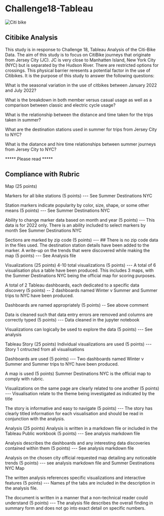 # Challenge18-Tableau
![Citi bike](https://user-images.githubusercontent.com/113118793/224549542-73d3ee8e-32cf-43aa-a1f0-0eb352ece2a9.jpg)

## Citibike Analysis

This study is in response to Challenge 18, Tableau Analysis of the Citi-Bike Data.
The aim of this study is to focus on CitiBike journeys that originate from Jersey City (JC).
JC is very close to Manhatten Island, New York City (NYC) but is separated by the Hudson River. There are restricted options for crossings.
This physical barrier reresents a potential factor in the use of Citibikes. 
It is the purpose of this study to answer the following questions:

What is the seasonal variation in the use of citbikes between January 2022 and July 2022?

What is the breakdown in both member versus casual usage as well as a comparison between classic and electric cycle usage?

What is the relationship between the distance and time taken for the trips taken in summer?

What are the destination stations used in summer for trips from Jersey City to NYC?

What is the diatance and hire time relationships between summer journeys from Jersey City to NYC?


***** Please read *****
## Compliance with Rubric

Map (25 points)

Markers for all bike stations (5 points) --- See Summer Destinations NYC

Station markers indicate popularity by color, size, shape, or some other means (5 points) --- See Summer Destinations NYC

Ability to change marker data based on month and year (5 points) --- This data is for 2022 only. There is an ability included to select markers by month See Summer Destinations NYC 

Sections are marked by zip code (5 points) --- ## There is no zip code data in the files used. The destination station details have been added to the marker.
A write-up on the trends that were discovered while making the map (5 points) --- See Analysis file



Visualizations (25 points)
4-10 total visualizations (5 points) --- A total of 6 visualisation plus a table have been produced. This includes 3 maps, with the Summer Destinations NYC being the official map for scoring purposes.

A total of 2 Tableau dashboards, each dedicated to a specific data discovery (5 points) -- 2 dashboards named Winter v Summer and Summer trips to NYC have been produced.

Dashboards are named appropriately (5 points) -- See above comment

Data is cleaned such that data entry errors are removed and columns are correctly typed (5 points) --- Data cleaned in the jupyter notebook

Visualizations can logically be used to explore the data (5 points) --- See analysis


Tableau Story (25 points)
Individual visualizations are used (5 points) --- Story 1 cntructed from all visualisations

Dashboards are used (5 points) --- Two dashboards named Winter v Summer and Summer trips to NYC have been produced.

A map is used (5 points) Summer Destinations NYC is the official map to comply with rubric.

Visualizations on the same page are clearly related to one another (5 points) --- Visualisation relate to the theme being investigated as indicated by the title

The story is informative and easy to navigate (5 points) --- The story has clearly titled information for each visualisation and should be read in conjunction with the analysis.

Analysis (25 points)
Analysis is written in a markdown file or included in the Tableau Public workbook (5 points) --- See analysis markdown file

Analysis describes the dashboards and any interesting data discoveries contained within them (5 points) --- See analysis markdown file

Analysis on the chosen city official requested map detailing any noticeable trends (5 points) --- see analysis markdown file and Summer Destinations NYC Map

The written analysis references specific visualizations and interactive features (5 points) --- Names pf the tabs are included in the description in the analysis file.

The document is written in a manner that a non-technical reader could understand (5 points) --- The analysis file describes the overall finding in summary form and does not go into exact detail on specific numbers.



